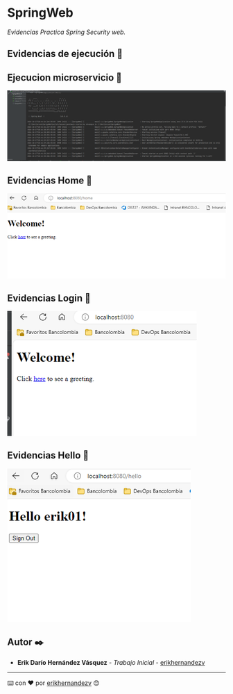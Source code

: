 # SpringWeb

_Evidencias Practica Spring Security web._

## Evidencias de ejecución 🚀

## Ejecucion microservicio 🚀
![img.png](RunService.png)

## Evidencias Home 🚀
![img.png](HomeService.png)

## Evidencias Login 🚀
![img.png](LoginService.png)

## Evidencias Hello 🚀
![img.png](HelloService.png)

## Autor ✒️

* **Erik Darío Hernández Vásquez** - *Trabajo Inicial* - [erikhernandezv]([https://github.com/erikhernandezv](https://github.com/erikhernandezv/TallerSpringFramework/tree/main/SprignWeb))


---
⌨️ con ❤️ por [erikhernandezv](https://github.com/erikhernandezv) 😊
